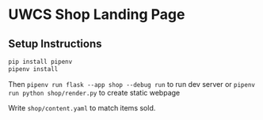 # UWCS Shop Landing Page
## Setup Instructions

```sh
pip install pipenv
pipenv install
```
Then `pipenv run flask --app shop --debug run` to run dev server
or `pipenv run python shop/render.py` to create static webpage

Write `shop/content.yaml` to match items sold.

